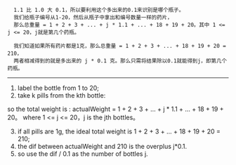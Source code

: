       1.1 比 1.0 大 0.1，所以要利用这个多出来的0.1来识别是哪个瓶子。
      我们给瓶子编号从1-20，然后从瓶子中拿出和编号数量一样的药片，
      那么总重量 = 1 + 2 + 3 + ... + j * 1.1 + ... + 18 + 19 + 20。其中 1 <= j <= 20，j就是第几个药瓶。
      
      我们知道如果所有药片都是1克，那么总重量 = 1 + 2 + 3 + ... + 18 + 19 + 20 = 210，
      两者相减得到的就是多出来的 j * 0.1 克。那么只需将结果除以0.1就能得到j，即第几个药瓶。
----------------------------------------------------------
1. label the bottle from 1 to 20;
2. take k pills from the kth bottle:

  so the total weight is : actualWeight = 1 + 2 + 3 + ... + j * 1.1 + ... + 18 + 19 + 20。 
                                                  where 1 <= j <= 20，j is the jth bottles。

3. if all pills are 1g, the ideal total weight is   1 + 2 + 3 + ... + 18 + 19 + 20 = 210;
4. the dif between actualWeight and 210 is the overplus j*0.1.
5. so use the dif / 0.1 as the number of bottles j.
   
